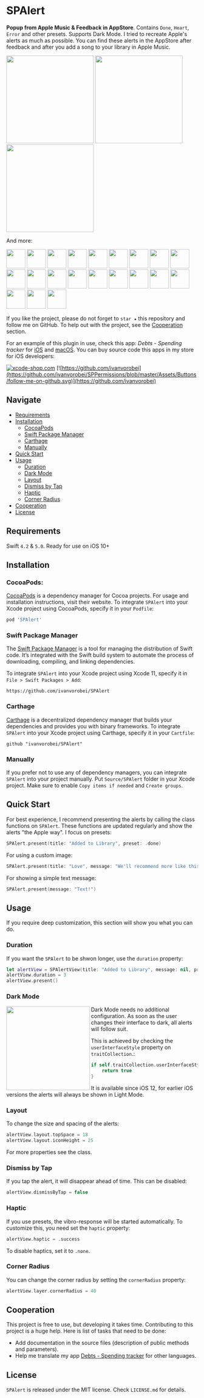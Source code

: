 # SPAlert

**Popup from Apple Music & Feedback in AppStore**. Contains `Done`, `Heart`, `Error` and other presets. Supports Dark Mode. I tried to recreate Apple's alerts as much as possible. You can find these alerts in the AppStore after feedback and after you add a song to your library in Apple Music.

<p float="left">
    <img src="https://github.com/ivanvorobei/SPAlert/blob/master/Assets/Readme/Preview%20-%20Done.gif" width="230">
    <img src="https://github.com/ivanvorobei/SPAlert/blob/master/Assets/Readme/Preview%20-%20Heart.gif" width="230">
    <img src="https://github.com/ivanvorobei/SPAlert/blob/master/Assets/Readme/Preview%20-%20Message.gif" width="230">
</p>

And more:

<p float="left">
    <img src="https://github.com/ivanvorobei/SPAlert/blob/master/Assets/Readme/Miniature%20-%20Doc.svg" width="50">
    <img src="https://github.com/ivanvorobei/SPAlert/blob/master/Assets/Readme/Miniature%20-%20Bookmark.svg" width="50">
    <img src="https://github.com/ivanvorobei/SPAlert/blob/master/Assets/Readme/Miniature%20-%20Moon.svg" width="50">
    <img src="https://github.com/ivanvorobei/SPAlert/blob/master/Assets/Readme/Miniature%20-%20Star.svg" width="50">
    <img src="https://github.com/ivanvorobei/SPAlert/blob/master/Assets/Readme/Miniature%20-%20Flag.svg" width="50">
    <img src="https://github.com/ivanvorobei/SPAlert/blob/master/Assets/Readme/Miniature%20-%20Exclamation.svg" width="50">
    <img src="https://github.com/ivanvorobei/SPAlert/blob/master/Assets/Readme/Miniature%20-%20Question.svg" width="50">
    <img src="https://github.com/ivanvorobei/SPAlert/blob/master/Assets/Readme/Miniature%20-%20Message.svg" width="50">
    <img src="https://github.com/ivanvorobei/SPAlert/blob/master/Assets/Readme/Miniature%20-%20Bolt.svg" width="50">
    <img src="https://github.com/ivanvorobei/SPAlert/blob/master/Assets/Readme/Miniature%20-%20Eject.svg" width="50">
    <img src="https://github.com/ivanvorobei/SPAlert/blob/master/Assets/Readme/Miniature%20-%20Card.svg" width="50">
    <img src="https://github.com/ivanvorobei/SPAlert/blob/master/Assets/Readme/Miniature%20-%20Cart.svg" width="50">
    <img src="https://github.com/ivanvorobei/SPAlert/blob/master/Assets/Readme/Miniature%20-%20Like.svg" width="50">
    <img src="https://github.com/ivanvorobei/SPAlert/blob/master/Assets/Readme/Miniature%20-%20Dislike.svg" width="50">
    <img src="https://github.com/ivanvorobei/SPAlert/blob/master/Assets/Readme/Miniature%20-%20Privacy.svg" width="50">
    <img src="https://github.com/ivanvorobei/SPAlert/blob/master/Assets/Readme/Miniature%20-%20Rotate.svg" width="50">
    <img src="https://github.com/ivanvorobei/SPAlert/blob/master/Assets/Readme/Miniature%20-%20Search.svg" width="50">
    <img src="https://github.com/ivanvorobei/SPAlert/blob/master/Assets/Readme/Miniature%20-%20Add.svg" width="50">
    <img src="https://github.com/ivanvorobei/SPAlert/blob/master/Assets/Readme/Miniature%20-%20Error.svg" width="50">
    <img src="https://github.com/ivanvorobei/SPAlert/blob/master/Assets/Readme/Miniature%20-%20Shuffle.svg" width="50">
    <img src="https://github.com/ivanvorobei/SPAlert/blob/master/Assets/Readme/Miniature%20-%20Repeat.svg" width="50">
</p>

If you like the project, please do not forget to `star ★` this repository and follow me on GitHub. To help out with the project, see the [Сooperation](#сooperation) section.

For an example of this plugin in use, check this app: _Debts - Spending tracker_ for [iOS](https://itunes.apple.com/app/id1446635818) and [macOS](https://apps.apple.com/app/id1496914334). You can buy source code this apps in my store for iOS developers:

[![xcode-shop.com](https://github.com/ivanvorobei/SPPermissions/blob/master/Assets/Buttons/xcode-shop.svg)](https://xcode-shop.com)
[![https://github.com/ivanvorobei](https://github.com/ivanvorobei/SPPermissions/blob/master/Assets/Buttons/follow-me-on-github.svg)](https://github.com/ivanvorobei)

## Navigate

- [Requirements](#requirements)
- [Installation](#installation)
    - [CocoaPods](#cocoapods)
    - [Swift Package Manager](#swift-package-manager)
    - [Carthage](#carthage)
    - [Manually](#manually)
- [Quick Start](#quick-start)
- [Usage](#usage)
    - [Duration](#duration)
    - [Dark Mode](#dark-mode)
    - [Layout](#layout)
    - [Dismiss by Tap](#dismiss-by-tap)
    - [Haptic](#haptic)   
    - [Corner Radius](#corner-radius)
- [Сooperation](#сooperation)
- [License](#license)

## Requirements

Swift `4.2` & `5.0`. Ready for use on iOS 10+

## Installation

### CocoaPods:

[CocoaPods](https://cocoapods.org) is a dependency manager for Cocoa projects. For usage and installation instructions, visit their website. To integrate `SPAlert` into your Xcode project using CocoaPods, specify it in your `Podfile`:

```ruby
pod 'SPAlert'
```

### Swift Package Manager

The [Swift Package Manager](https://swift.org/package-manager/) is a tool for managing the distribution of Swift code. It’s integrated with the Swift build system to automate the process of downloading, compiling, and linking dependencies.

To integrate `SPAlert` into your Xcode project using Xcode 11, specify it in `File > Swift Packages > Add`:

```ogdl
https://github.com/ivanvorobei/SPAlert
```

### Carthage

[Carthage](https://github.com/Carthage/Carthage) is a decentralized dependency manager that builds your dependencies and provides you with binary frameworks. To integrate `SPAlert` into your Xcode project using Carthage, specify it in your `Cartfile`:

```ogdl
github "ivanvorobei/SPAlert"
```

### Manually

If you prefer not to use any of dependency managers, you can integrate `SPAlert` into your project manually. Put `Source/SPAlert` folder in your Xcode project. Make sure to enable `Copy items if needed` and `Create groups`.

## Quick Start

For best experience, I recommend presenting the alerts by calling the class functions on `SPAlert`. These functions are updated regularly and show the alerts "the Apple way". I focus on presets: 

```swift
SPAlert.present(title: "Added to Library", preset: .done)
```

For using a custom image:

```swift 
SPAlert.present(title: "Love", message: "We'll recommend more like this in For You", image: UIImage(named: "Heart")!)
```

For showing a simple text message:

```swift 
SPAlert.present(message: "Text!")
```

## Usage

If you require deep customization, this section will show you what you can do.

### Duration

If you want the `SPAlert` to be shwon longer, use the `duration` property:

```swift 
let alertView = SPAlertView(title: "Added to Library", message: nil, preset: SPAlertPreset.done)
alertView.duration = 3
alertView.present()
```

### Dark Mode

<img align="left" src="https://github.com/ivanvorobei/SPAlert/blob/master/Assets/Readme/Preview%20-%20DarkMode.jpg" width="220">

Dark Mode needs no additional configuration. As soon as the user changes their interface to dark, all alerts will follow suit.

This is achieved by checking the `userInterfaceStyle` property on `traitCollection`.:

```swift
if self.traitCollection.userInterfaceStyle == .dark {
    return true
}
```

It is available since iOS 12, for earlier iOS versions the alerts will always be shown in Light Mode. 

### Layout

To change the size and spacing of the alerts:

```swift
alertView.layout.topSpace = 18
alertView.layout.iconHeight = 25
```

For more properties see the class.

### Dismiss by Tap

If you tap the alert, it will disappear ahead of time. This can be disabled:

```swift
alertView.dismissByTap = false
```

### Haptic

If you use presets, the vibro-response will be started automatically. To customize this, you need set the `haptic` property:

```swift
alertView.haptic = .success
```

To disable haptics, set it to `.none`.

### Corner Radius

You can change the corner radius by setting the `cornerRadius` property:

```swift
alertView.layer.cornerRadius = 40
```

## Сooperation

This project is free to use, but developing it takes time. Contributing to this project is a huge help. Here is list of tasks that need to be done:

- Add documentation in the source files (description of public methods and parameters). 
- Help me translate my app [Debts - Spending tracker](https://itunes.apple.com/app/id1446635818) for other languages. 

## License

`SPAlert` is released under the MIT license. Check `LICENSE.md` for details.
